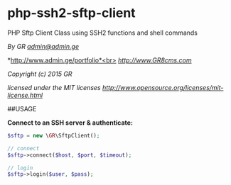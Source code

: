 # php-ssh2-sftp-client
PHP Sftp Client Class using SSH2 functions and shell commands

*By GR admin@admin.ge*

*http://www.admin.ge/portfolio*<br>
*http://www.GR8cms.com*

*Copyright (c) 2015 GR*

*licensed under the MIT licenses*
*http://www.opensource.org/licenses/mit-license.html*

##USAGE

**Connect to an SSH server & authenticate:**

```php
$sftp = new \GR\SftpClient();

// connect
$sftp->connect($host, $port, $timeout);

// login
$sftp->login($user, $pass);
```